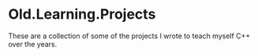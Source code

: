 # Old.Learning.Projects

These are a collection of some of the projects I wrote
to teach myself C++ over the years.

